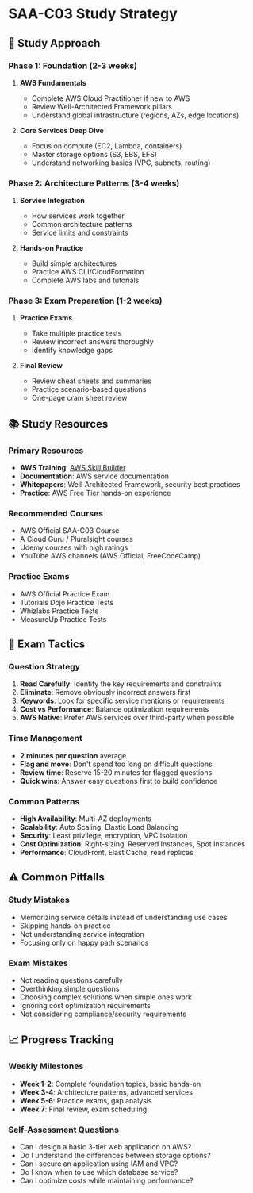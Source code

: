 # SAA-C03 Study Strategy

## 🎯 Study Approach

### Phase 1: Foundation (2-3 weeks)
1. **AWS Fundamentals**
   - Complete AWS Cloud Practitioner if new to AWS
   - Review Well-Architected Framework pillars
   - Understand global infrastructure (regions, AZs, edge locations)

2. **Core Services Deep Dive**
   - Focus on compute (EC2, Lambda, containers)
   - Master storage options (S3, EBS, EFS)
   - Understand networking basics (VPC, subnets, routing)

### Phase 2: Architecture Patterns (3-4 weeks)
1. **Service Integration**
   - How services work together
   - Common architecture patterns
   - Service limits and constraints

2. **Hands-on Practice**
   - Build simple architectures
   - Practice AWS CLI/CloudFormation
   - Complete AWS labs and tutorials

### Phase 3: Exam Preparation (1-2 weeks)
1. **Practice Exams**
   - Take multiple practice tests
   - Review incorrect answers thoroughly
   - Identify knowledge gaps

2. **Final Review**
   - Review cheat sheets and summaries
   - Practice scenario-based questions
   - One-page cram sheet review

## 📚 Study Resources

### Primary Resources
- **AWS Training**: [AWS Skill Builder](https://skillbuilder.aws/)
- **Documentation**: AWS service documentation
- **Whitepapers**: Well-Architected Framework, security best practices
- **Practice**: AWS Free Tier hands-on experience

### Recommended Courses
- AWS Official SAA-C03 Course
- A Cloud Guru / Pluralsight courses
- Udemy courses with high ratings
- YouTube AWS channels (AWS Official, FreeCodeCamp)

### Practice Exams
- AWS Official Practice Exam
- Tutorials Dojo Practice Tests
- Whizlabs Practice Tests
- MeasureUp Practice Tests

## 🧠 Exam Tactics

### Question Strategy
1. **Read Carefully**: Identify the key requirements and constraints
2. **Eliminate**: Remove obviously incorrect answers first
3. **Keywords**: Look for specific service mentions or requirements
4. **Cost vs Performance**: Balance optimization requirements
5. **AWS Native**: Prefer AWS services over third-party when possible

### Time Management
- **2 minutes per question** average
- **Flag and move**: Don't spend too long on difficult questions
- **Review time**: Reserve 15-20 minutes for flagged questions
- **Quick wins**: Answer easy questions first to build confidence

### Common Patterns
- **High Availability**: Multi-AZ deployments
- **Scalability**: Auto Scaling, Elastic Load Balancing
- **Security**: Least privilege, encryption, VPC isolation
- **Cost Optimization**: Right-sizing, Reserved Instances, Spot Instances
- **Performance**: CloudFront, ElastiCache, read replicas

## ⚠️ Common Pitfalls

### Study Mistakes
- Memorizing service details instead of understanding use cases
- Skipping hands-on practice
- Not understanding service integration
- Focusing only on happy path scenarios

### Exam Mistakes
- Not reading questions carefully
- Overthinking simple questions
- Choosing complex solutions when simple ones work
- Ignoring cost optimization requirements
- Not considering compliance/security requirements

## 📈 Progress Tracking

### Weekly Milestones
- **Week 1-2**: Complete foundation topics, basic hands-on
- **Week 3-4**: Architecture patterns, advanced services
- **Week 5-6**: Practice exams, gap analysis
- **Week 7**: Final review, exam scheduling

### Self-Assessment Questions
- Can I design a basic 3-tier web application on AWS?
- Do I understand the differences between storage options?
- Can I secure an application using IAM and VPC?
- Do I know when to use which database service?
- Can I optimize costs while maintaining performance?